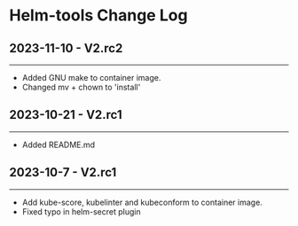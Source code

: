 # Helm-tools Change Log

## 2023-11-10 - V2.rc2

----------

- Added GNU make to container image.
- Changed mv + chown to 'install'

## 2023-10-21 - V2.rc1

----------

- Added README.md

## 2023-10-7 - V2.rc1

----------

- Add kube-score, kubelinter and kubeconform to container image.
- Fixed typo in helm-secret plugin
